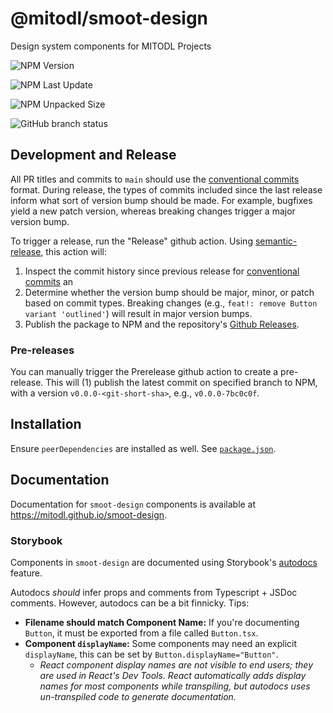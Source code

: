 # @mitodl/smoot-design

Design system components for MITODL Projects

![NPM Version](https://img.shields.io/npm/v/@mitodl/smoot-design)

![NPM Last Update](https://img.shields.io/npm/last-update/@mitodl/smoot-design?label=npm+last+update)

![NPM Unpacked Size](https://img.shields.io/npm/unpacked-size/@mitodl/smoot-design)

![GitHub branch status](https://img.shields.io/github/checks-status/mitodl/smoot-design/main)

## Development and Release

All PR titles and commits to `main` should use the [conventional commits](https://www.conventionalcommits.org/en/v1.0.0/) format. During release, the types of commits included since the last release inform what sort of version bump should be made. For example, bugfixes yield a new patch version, whereas breaking changes trigger a major version bump.

To trigger a release, run the "Release" github action. Using [semantic-release](https://semantic-release.gitbook.io/semantic-release), this action will:

1. Inspect the commit history since previous release for [conventional commits](https://www.conventionalcommits.org/en/v1.0.0/) an
2. Determine whether the version bump should be major, minor, or patch based on commit types. Breaking changes (e.g., `feat!: remove Button variant 'outlined'`) will result in major version bumps.
3. Publish the package to NPM and the repository's [Github Releases](https://github.com/mitodl/smoot-design/releases).

### Pre-releases

You can manually trigger the Prerelease github action to create a pre-release. This will (1) publish the latest commit on specified branch to NPM, with a version `v0.0.0-<git-short-sha>`, e.g., `v0.0.0-7bc0c0f`.

## Installation

Ensure `peerDependencies` are installed as well. See [`package.json`](./package.json).

## Documentation

Documentation for `smoot-design` components is available at https://mitodl.github.io/smoot-design.

### Storybook

Components in `smoot-design` are documented using Storybook's [autodocs](https://storybook.js.org/docs/writing-docs/autodocs) feature.

Autodocs _should_ infer props and comments from Typescript + JSDoc comments. However, autodocs can be a bit finnicky. Tips:

- **Filename should match Component Name:** If you're documenting `Button`, it must be exported from a file called `Button.tsx`.
- **Component `displayName`:** Some components may need an explicit `displayName`, this can be set by `Button.displayName="Button"`.
  - _React component display names are not visible to end users; they are used in React's Dev Tools. React automatically adds display names for most components while transpiling, but autodocs uses un-transpiled code to generate documentation._
